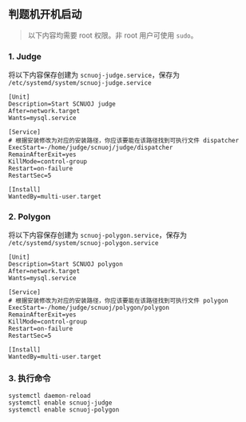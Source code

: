 判题机开机启动
---------

> 以下内容均需要 root 权限。非 root 用户可使用 `sudo`。

### 1. Judge
 
将以下内容保存创建为 `scnuoj-judge.service`，保存为 `/etc/systemd/system/scnuoj-judge.service`

```
[Unit]
Description=Start SCNUOJ judge
After=network.target
Wants=mysql.service

[Service]
# 根据安装修改为对应的安装路径，你应该要能在该路径找到可执行文件 dispatcher
ExecStart=-/home/judge/scnuoj/judge/dispatcher
RemainAfterExit=yes
KillMode=control-group
Restart=on-failure
RestartSec=5

[Install]
WantedBy=multi-user.target
```

### 2. Polygon

将以下内容保存创建为 `scnuoj-polygon.service`，保存为 `/etc/systemd/system/scnuoj-polygon.service`

```
[Unit]
Description=Start SCNUOJ polygon
After=network.target
Wants=mysql.service

[Service]
# 根据安装修改为对应的安装路径，你应该要能在该路径找到可执行文件 polygon
ExecStart=-/home/judge/scnuoj/polygon/polygon
RemainAfterExit=yes
KillMode=control-group
Restart=on-failure
RestartSec=5

[Install]
WantedBy=multi-user.target
```

### 3. 执行命令
```
systemctl daemon-reload
systemctl enable scnuoj-judge
systemctl enable scnuoj-polygon
```
